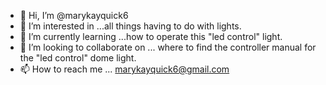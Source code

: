 - 👋 Hi, I’m @marykayquick6
- 👀 I’m interested in ...all things having to do with lights.
- 🌱 I’m currently learning ...how to operate this "led control" light.
- 💞️ I’m looking to collaborate on ... where to find the controller manual for the "led control" dome light.
- 📫 How to reach me ... marykayquick6@gmail.com

<!---
marykayquick6/marykayquick6 is a ✨ special ✨ repository because its `README.md` (this file) appears on your GitHub profile.
You can click the Preview link to take a look at your changes.
--->
